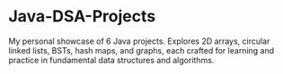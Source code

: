# Java-DSA-Projects
My personal showcase of 6 Java projects. Explores 2D arrays, circular linked lists, BSTs, hash maps, and graphs, each crafted for learning and practice in fundamental data structures and algorithms.
